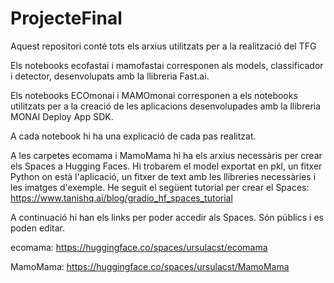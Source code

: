 # ProjecteFinal
Aquest repositori conté tots els arxius utilitzats per a la realització del TFG

Els notebooks ecofastai i mamofastai corresponen als models, classificador i detector, desenvolupats amb la llibreria Fast.ai. 

Els notebooks ECOmonai i MAMOmonai corresponen a els notebooks utilitzats per a la creació de les aplicacions desenvolupades amb la llibreria MONAI Deploy App SDK. 

A cada notebook hi ha una explicació de cada pas realitzat. 

A les carpetes ecomama i MamoMama hi ha els arxius necessàris per crear els Spaces a Hugging Faces. Hi trobarem el model exportat en pkl, un fitxer Python on està l'aplicació, un fitxer de text amb les llibreries necessàries i les imatges d'exemple. He seguit el següent tutorial per crear el Spaces: https://www.tanishq.ai/blog/gradio_hf_spaces_tutorial

A continuació hi han els links per poder accedir als Spaces. Són públics i es poden editar. 

ecomama: https://huggingface.co/spaces/ursulacst/ecomama

MamoMama: https://huggingface.co/spaces/ursulacst/MamoMama


